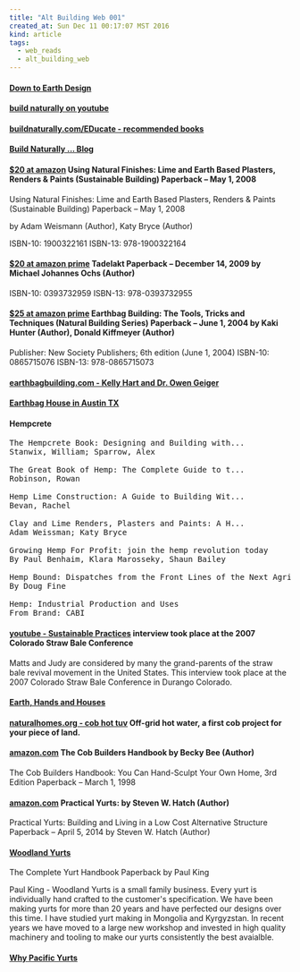 ```yaml
---
title: "Alt Building Web 001"
created_at: Sun Dec 11 00:17:07 MST 2016
kind: article
tags:
  - web_reads
  - alt_building_web
---
```


<h4>
  <a href="http://www.buildnaturally.com/EDucate/Books.htm" target="_blank">Down to Earth Design</a>
</h4>

<h4>
  <a href="https://www.youtube.com/user/sigikoko" target="_blank">build naturally on youtube</a>
</h4>

<h4>
  <a href="http://www.buildnaturally.com/EDucate/Books.htm" target="_blank">buildnaturally.com/EDucate - recommended books</a>
</h4>

<h4>
  <a href="http://buildnaturally.blogspot.com/" target="_blank">Build Naturally ... Blog</a>
</h4>

<h4>
  <a href="https://www.amazon.com/Using-Natural-Finishes-Plasters-Sustainable/dp/1900322161" target="_blank">$20 at amazon</a>
  Using Natural Finishes: Lime and Earth Based Plasters, Renders & Paints (Sustainable Building) Paperback – May 1, 2008
</h4>

Using Natural Finishes: Lime and Earth Based Plasters, Renders & Paints (Sustainable Building) Paperback – May 1, 2008

by Adam Weismann (Author), Katy Bryce (Author) 

ISBN-10: 1900322161
ISBN-13: 978-1900322164

<h4>
  <a href="https://www.amazon.com/Tadelakt-Michael-Johannes-Ochs/dp/0393732959" target="_blank">$20 at amazon prime</a>
  Tadelakt Paperback – December 14, 2009 by Michael Johannes Ochs (Author) 
</h4>

ISBN-10: 0393732959
ISBN-13: 978-0393732955

<h4>
  <a href="https://www.amazon.com/Earthbag-Building-Tricks-Techniques-Natural/dp/0865715076" target="_blank">$25 at amazon prime</a>
  Earthbag Building: The Tools, Tricks and Techniques (Natural Building Series) Paperback – June 1, 2004
  by Kaki Hunter (Author), Donald Kiffmeyer (Author) 
</h4>

Publisher: New Society Publishers; 6th edition (June 1, 2004)
ISBN-10: 0865715076
ISBN-13: 978-0865715073

<h4>
  <a href="http://earthbagbuilding.com/aboutus.htm" target="_blank">earthbagbuilding.com - Kelly Hart and Dr. Owen Geiger</a>
</h4>

<h4>
  <a href="http://www.earthbaghouse.com/index.html" target="_blank">Earthbag House in Austin TX</a>
</h4>

<h4>
Hempcrete
</h4>

<pre>
The Hempcrete Book: Designing and Building with...
Stanwix, William; Sparrow, Alex

The Great Book of Hemp: The Complete Guide to t...
Robinson, Rowan

Hemp Lime Construction: A Guide to Building Wit...
Bevan, Rachel

Clay and Lime Renders, Plasters and Paints: A H...
Adam Weissman; Katy Bryce

Growing Hemp For Profit: join the hemp revolution today
By Paul Benhaim, Klara Marosseky, Shaun Bailey

Hemp Bound: Dispatches from the Front Lines of the Next Agricultural Revolution
By Doug Fine

Hemp: Industrial Production and Uses
From Brand: CABI
</pre>

<h4>
  <a href="Sustainable Practices - Matts Myhrman and Judy Knox Interview" target="_blank">youtube - Sustainable Practices</a>
  interview took place at the 2007 Colorado Straw Bale Conference
</h4>

Matts and Judy are considered by many the grand-parents of the straw
bale revival movement in the United States. This interview took place
at the 2007 Colorado Straw Bale Conference in Durango Colorado.

<h4>
  <a href="http://earthhandsandhouses.org/" target="_blank">Earth, Hands and Houses</a>
</h4>

<h4>
  <a href="" target="_blank">naturalhomes.org -  cob hot tuv</a>
  Off-grid hot water, a first cob project for your piece of land.
</h4>

<h4>
  <a href="https://www.amazon.com/Cob-Builders-Handbook-Hand-Sculpt-Your/dp/0965908208" target="_blank">amazon.com</a>
  The Cob Builders Handbook by Becky Bee (Author) 
</h4>

The Cob Builders Handbook: You Can Hand-Sculpt Your Own Home, 3rd Edition Paperback – March 1, 1998

<h4>
  <a href="https://www.amazon.com/Practical-Yurts-Building-Alternative-Structure/dp/1496089995" target="_blank">amazon.com</a>
  Practical Yurts: by Steven W. Hatch (Author) 
</h4>

Practical Yurts: Building and Living in a Low Cost Alternative Structure Paperback – April 5, 2014
by Steven W. Hatch (Author) 

<h4>
  <a href="http://www.woodlandyurts.co.uk/About_Us/default.html" target="_blank">Woodland Yurts</a>
</h4>

The Complete Yurt Handbook Paperback by Paul King

Paul King -
Woodland Yurts is a small family business. Every yurt is individually
hand crafted to the customer's specification. We have been making yurts
for more than 20 years and have perfected our designs over this time. I
have studied yurt making in Mongolia and Kyrgyzstan. In recent years we
have moved to a large new workshop and invested in high quality machinery
and tooling to make our yurts consistently the best avaialble.

<h4>
  <a href="http://www.yurts.com/why-pacific-yurts/" target="_blank">Why Pacific Yurts</a>
</h4>

<!--
html boilerplate
<a href="" target="_blank"></a>
<a name=""></a>
<img src="" width="400px">
<ul>
  <li></li>
</ul>
<pre>
</pre>
<pre><code>
</code></pre>
<math xmlns='http://www.w3.org/1998/Math/MathML' display='block'>
</math>
-->
